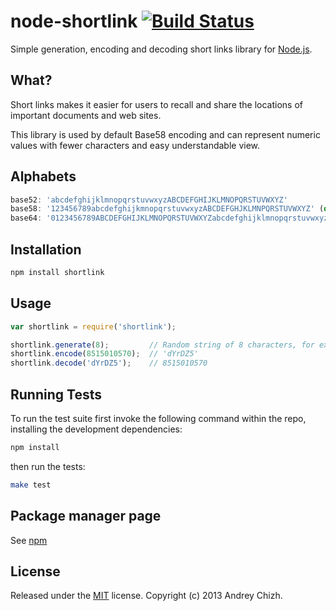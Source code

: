 # node-shortlink [![Build Status](https://travis-ci.org/AndreyChizh/node-shortlink.png?branch=master)](https://travis-ci.org/AndreyChizh/node-shortlink)

Simple generation, encoding and decoding short links library for [Node.js].

[node.js]: http://nodejs.org/

## What?

Short links makes it easier for users to recall and share the locations of important documents and web sites.

This library is used by default Base58 encoding and can represent numeric values with fewer characters and easy understandable view.

## Alphabets

```javascript
base52: 'abcdefghijklmnopqrstuvwxyzABCDEFGHIJKLMNOPQRSTUVWXYZ'
base58: '123456789abcdefghijkmnopqrstuvwxyzABCDEFGHJKLMNPQRSTUVWXYZ' (default)
base64: '0123456789ABCDEFGHIJKLMNOPQRSTUVWXYZabcdefghijklmnopqrstuvwxyz'
```

## Installation

```bash
npm install shortlink
```

## Usage

```javascript
var shortlink = require('shortlink');

shortlink.generate(8);         // Random string of 8 characters, for example 'PJWn4T42'  
shortlink.encode(8515010570);  // 'dYrDZ5'
shortlink.decode('dYrDZ5');    // 8515010570
```

## Running Tests

To run the test suite first invoke the following command within the repo, installing the development dependencies:

```bash
npm install
```

then run the tests:

```bash
make test
```

## Package manager page

See [npm]

[npm]: https://npmjs.org/package/shortlink

## License

Released under the [MIT] license. Copyright (c) 2013 Andrey Chizh.

[MIT]: https://raw.github.com/AndreyChizh/node-shortlink/master/LICENSE.md
